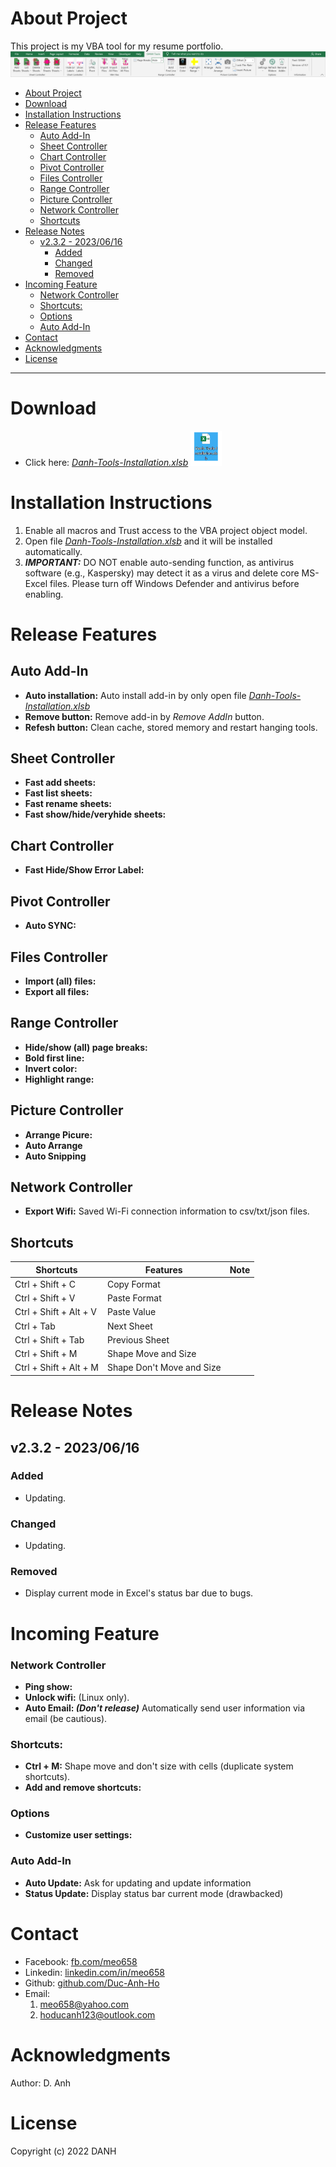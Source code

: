 # About Project
This project is my VBA tool for my resume portfolio.
<img src="./Images/Screenshot 2023-07-29 174139.png" alt="Screenshot">
- [About Project](#about-project)
- [Download](#download)
- [Installation Instructions](#installation-instructions)
- [Release Features](#release-features)
  - [Auto Add-In](#auto-add-in)
  - [Sheet Controller](#sheet-controller)
  - [Chart Controller](#chart-controller)
  - [Pivot Controller](#pivot-controller)
  - [Files Controller](#files-controller)
  - [Range Controller](#range-controller)
  - [Picture Controller](#picture-controller)
  - [Network Controller](#network-controller)
  - [Shortcuts](#shortcuts)
- [Release Notes](#release-notes)
  - [v2.3.2 - 2023/06/16](#v232---20230616)
    - [Added](#added)
    - [Changed](#changed)
    - [Removed](#removed)
- [Incoming Feature](#incoming-feature)
    - [Network Controller](#network-controller-1)
    - [Shortcuts:](#shortcuts-1)
    - [Options](#options)
    - [Auto Add-In](#auto-add-in-1)
- [Contact](#contact)
- [Acknowledgments](#acknowledgments)
- [License](#license)
---
# Download
- Click here: 
  *[Danh-Tools-Installation.xlsb](https://github.com/Duc-Anh-Ho/VBA-projects/raw/main/Danh-Tools-Installation.xlsb)* 
  [<img src="./Images/icon.png" alt="icon" width="50">](https://github.com/Duc-Anh-Ho/VBA-projects/raw/main/Danh-Tools-Installation.xlsb) 
# Installation Instructions
1. Enable all macros and Trust access to the VBA project object model.
2. Open file 
  *[Danh-Tools-Installation.xlsb](./Danh-Tools-Installation.xlsb)* 
  and it will be installed automatically.
3. ***IMPORTANT:*** DO NOT enable auto-sending function, as antivirus software (e.g., Kaspersky) may detect it as a virus and delete core MS-Excel files. Please turn off Windows Defender and antivirus before enabling.

# Release Features
## Auto Add-In
  - **Auto installation:** Auto install add-in by only open file *[Danh-Tools-Installation.xlsb](./Danh-Tools-Installation.xlsb)*
  - **Remove button:** Remove add-in by *Remove AddIn* button.
  - **Refesh button:** Clean cache, stored memory and restart hanging tools.
##  Sheet Controller
  - **Fast add sheets:**
  - **Fast list sheets:**
  - **Fast rename sheets:**
  - **Fast show/hide/veryhide sheets:**
## Chart Controller
  - **Fast Hide/Show Error Label:**
## Pivot Controller
  - **Auto SYNC:**
## Files Controller
  - **Import (all) files:**
  - **Export all files:**
## Range Controller
  - **Hide/show (all) page breaks:**
  - **Bold first line:**
  - **Invert color:**
  - **Highlight range:**
## Picture Controller
  - **Arrange Picure:**
  - **Auto Arrange**
  - **Auto Snipping**
## Network Controller
- **Export Wifi:** Saved Wi-Fi connection information to csv/txt/json files.
## Shortcuts
| Shortcuts | Features | Note |
|------------------|-------|--------------|
|Ctrl + Shift + C|Copy Format||
|Ctrl + Shift + V|Paste Format||
|Ctrl + Shift + Alt + V|Paste Value||
|Ctrl + Tab|Next Sheet||
|Ctrl + Shift + Tab|Previous Sheet||
|Ctrl + Shift + M|Shape Move and Size||
|Ctrl + Shift + Alt + M|Shape Don't Move and Size||
# Release Notes
## v2.3.2 - 2023/06/16
### Added
- Updating.
### Changed
- Updating.
### Removed
- Display current mode in Excel's status bar due to bugs.
# Incoming Feature
### Network Controller
- **Ping show:**
- **Unlock wifi:** (Linux only).
- **Auto Email: *(Don't release)*** Automatically send user information via email (be cautious).
### Shortcuts:
- **Ctrl + M:** Shape move and don't size with cells (duplicate system shortcuts).
- **Add and remove shortcuts:**
### Options
- **Customize user settings:**
### Auto Add-In
- **Auto Update:** Ask for updating and update information
- **Status Update:** Display status bar current mode (drawbacked)
# Contact
- Facebook: [fb.com/meo658](https://www.fb.com/meo658)
- Linkedin: [linkedin.com/in/meo658](https://www.linkedin.com/in/meo658)
- Github: [github.com/Duc-Anh-Ho](https://github.com/Duc-Anh-Ho)
- Email:
  1. meo658@yahoo.com
  2. hoducanh123@outlook.com
# Acknowledgments
Author: D. Anh
# License
Copyright (c) 2022 DANH
